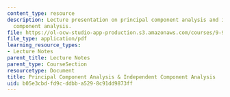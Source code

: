 ```yaml
---
content_type: resource
description: Lecture presentation on principal component analysis and independent
  component analysis.
file: https://ol-ocw-studio-app-production.s3.amazonaws.com/courses/9-913-pattern-recognition-for-machine-vision-fall-2004/b05e3cbdfd9cddbba5298c91dd9873ff_class_4_part_2.pdf
file_type: application/pdf
learning_resource_types:
- Lecture Notes
parent_title: Lecture Notes
parent_type: CourseSection
resourcetype: Document
title: Principal Component Analysis & Independent Component Analysis
uid: b05e3cbd-fd9c-ddbb-a529-8c91dd9873ff
---
```

